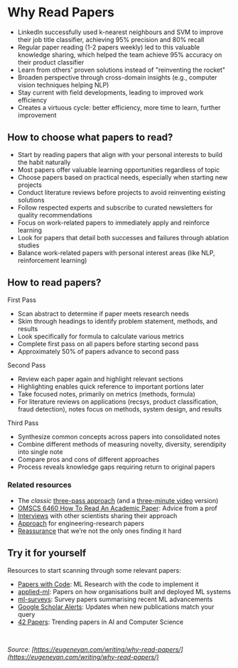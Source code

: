 # Why Read Papers

- LinkedIn successfully used k-nearest neighbours and SVM to improve their job title classifier, achieving 95% precision and 80% recall
- Regular paper reading (1-2 papers weekly) led to this valuable knowledge sharing, which helped the team achieve 95% accuracy on their product classifier
- Learn from others' proven solutions instead of "reinventing the rocket"
- Broaden perspective through cross-domain insights (e.g., computer vision techniques helping NLP)
- Stay current with field developments, leading to improved work efficiency
- Creates a virtuous cycle: better efficiency, more time to learn, further improvement

## How to choose what papers to read?

- Start by reading papers that align with your personal interests to build the habit naturally
- Most papers offer valuable learning opportunities regardless of topic
- Choose papers based on practical needs, especially when starting new projects
- Conduct literature reviews before projects to avoid reinventing existing solutions
- Follow respected experts and subscribe to curated newsletters for quality recommendations
- Focus on work-related papers to immediately apply and reinforce learning
- Look for papers that detail both successes and failures through ablation studies
- Balance work-related papers with personal interest areas (like NLP, reinforcement learning)

## How to read papers?

First Pass

- Scan abstract to determine if paper meets research needs
- Skim through headings to identify problem statement, methods, and results
- Look specifically for formula to calculate various metrics
- Complete first pass on all papers before starting second pass
- Approximately 50% of papers advance to second pass

Second Pass

- Review each paper again and highlight relevant sections
- Highlighting enables quick reference to important portions later
- Take focused notes, primarily on metrics (methods, formula)
- For literature reviews on applications (recsys, product classification, fraud detection), notes focus on methods, system design, and results

Third Pass

- Synthesize common concepts across papers into consolidated notes
- Combine different methods of measuring novelty, diversity, serendipity into single note
- Compare pros and cons of different approaches
- Process reveals knowledge gaps requiring return to original papers

### Related resources

- The *classic* [three-pass approach](https://web.stanford.edu/class/ee384m/Handouts/HowtoReadPaper.pdf) (and a [three-minute video](https://www.youtube.com/watch?v=SKxm2HF_-k0) version)
- [OMSCS 6460 How To Read An Academic Paper](http://omscs6460.gatech.edu/research-guide/how-to-read-an-academic-paper/): Advice from a prof
- [Interviews](https://www.sciencemag.org/careers/2016/03/how-seriously-read-scientific-paper) with other scientists sharing their approach
- [Approach](https://cseweb.ucsd.edu/~wgg/CSE210/howtoread.html) for engineering-research papers
- [Reassurance](https://www.sciencemag.org/careers/2016/01/how-read-scientific-paper) that we’re not the only ones finding it hard

## Try it for yourself

Resources to start scanning through some relevant papers:

- [Papers with Code](https://paperswithcode.com/): ML Research with the code to implement it
- [applied-ml](https://github.com/eugeneyan/applied-ml): Papers on how organisations built and deployed ML systems
- [ml-surveys](https://github.com/eugeneyan/ml-surveys): Survey papers summarising recent ML advancements
- [Google Scholar Alerts](https://scholar.google.com/intl/en/scholar/help.html#alerts): Updates when new publications match your query
- [42 Papers](https://42papers.com/): Trending papers in AI and Computer Science

<br>

_Source: [https://eugeneyan.com/writing/why-read-papers/](https://eugeneyan.com/writing/why-read-papers/)_
